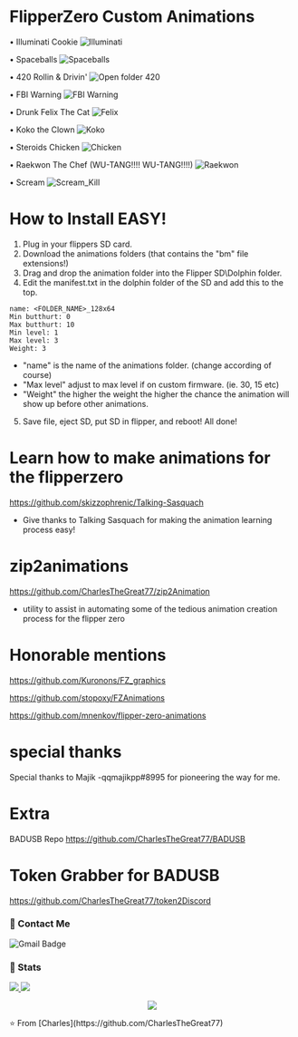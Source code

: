 # FlipperZero Custom Animations

• Illuminati Cookie
![Illuminati](https://user-images.githubusercontent.com/27988707/211979005-0174570f-bae1-481e-a8b3-6c377a86ba1c.png)


• Spaceballs
![Spaceballs](https://user-images.githubusercontent.com/27988707/211978617-a2a702bb-0d52-47cf-9666-97b3518cf4ef.png)

• 420 Rollin & Drivin'
![Open folder 420](https://user-images.githubusercontent.com/27988707/211978659-ce4041dd-f0e1-4947-bbe7-d12fb5d92828.png)

• FBI Warning
![FBI Warning](https://user-images.githubusercontent.com/27988707/211978560-6c458877-76a0-46de-9f06-5dcc56c2d22c.png)

• Drunk Felix The Cat
![Felix](https://user-images.githubusercontent.com/27988707/198848014-2ee51068-6746-4598-acd0-78741b91fb35.jpeg)

• Koko the Clown
![Koko](https://user-images.githubusercontent.com/27988707/196081516-6107540a-eb13-485b-ae50-877bfeaad82f.png)

• Steroids Chicken
![Chicken](https://user-images.githubusercontent.com/27988707/196324283-b20543d3-4f5f-44ee-a8c6-93ac41db1d91.jpeg)

• Raekwon The Chef (WU-TANG!!!! WU-TANG!!!!)
![Raekwon](https://user-images.githubusercontent.com/27988707/210195007-74615210-7745-409a-8a86-ddc361eacee7.jpeg)

• Scream
![Scream_Kill](https://user-images.githubusercontent.com/27988707/196075454-2f1a51d8-8f40-4edd-9d5c-1d291ba3d3f8.jpeg)

# How to Install EASY!
  1. Plug in your flippers SD card.
  2. Download the animations folders (that contains the "bm" file extensions!)
  3. Drag and drop the animation folder into the Flipper SD\Dolphin folder.
  4. Edit the manifest.txt in the dolphin folder of the SD and add this to the top.
```
name: <FOLDER_NAME>_128x64
Min butthurt: 0
Max butthurt: 10
Min level: 1
Max level: 3
Weight: 3
```

  - "name" is the name of the animations folder. (change according of course)
  - "Max level" adjust to max level if on custom firmware. (ie. 30, 15 etc)
  - "Weight" the higher the weight the higher the chance the animation will show up before other animations.
 
 5. Save file, eject SD, put SD in flipper, and reboot! All done!

# Learn how to make animations for the flipperzero
https://github.com/skizzophrenic/Talking-Sasquach
  - Give thanks to Talking Sasquach for making the animation learning process easy!

# zip2animations
https://github.com/CharlesTheGreat77/zip2Animation
  - utility to assist in automating some of the tedious animation creation process
    for the flipper zero

# Honorable mentions
https://github.com/Kuronons/FZ_graphics

https://github.com/stopoxy/FZAnimations

https://github.com/mnenkov/flipper-zero-animations

# special thanks
Special thanks to Majik -qqmajikpp#8995
  for pioneering the way for me.

# Extra 
BADUSB Repo
https://github.com/CharlesTheGreat77/BADUSB

# Token Grabber for BADUSB
https://github.com/CharlesTheGreat77/token2Discord

### 💬 Contact Me 

![Gmail Badge](https://img.shields.io/badge/-doobthegoober@gmail.com-c14438?style=flat-square&logo=Gmail&logoColor=white)

### 🚦 Stats

<a href="https://github.com/CharlesTheGreat77">
  <img src="https://github-readme-stats.vercel.app/api?username=CharlesTheGreat77&show_icons=true&hide=commits" />
</a>
<a href="https://github.com/CharlesTheGreat77">
  <img src="https://github-readme-stats.vercel.app/api/top-langs/?username=CharlesTheGreat77&layout=compact" />
</a>

<p align="center"> 
  <img src="https://profile-counter.glitch.me/CharlesTheGreat77/count.svg" />
</p>
⭐️ From [Charles](https://github.com/CharlesTheGreat77)
